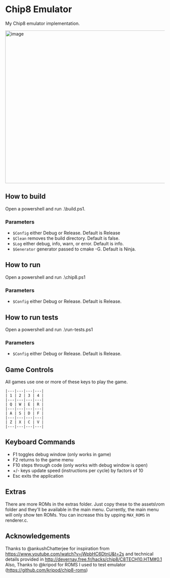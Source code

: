 # Chip8 Emulator
My Chip8 emulator implementation.  

<img width="953" height="482" alt="image" src="https://github.com/user-attachments/assets/49cd7078-f9e5-49c1-a34a-f7570d9c91aa" />

## How to build
Open a powershell and run .\build.ps1.
### Parameters
- `$Config` either Debug or Release. Default is Release
- `$Clean` removes the build directory. Default is false.
- `$Log` either debug, info, warn, or error. Default is info.
- `$Generator` generator passed to cmake -G. Default is Ninja.

## How to run
Open a powershell and run .\chip8.ps1
### Parameters
- `$Config` either Debug or Release. Default is Release.

## How to run tests
Open a powershell and run .\run-tests.ps1
### Parameters
- `$Config` either Debug or Release. Default is Release.

## Game Controls
All games use one or more of these keys to play the game.  
```
|---|---|---|---|  
| 1 | 2 | 3 | 4 |  
|---|---|---|---|  
| Q | W | E | R |  
|---|---|---|---|  
| A | S | D | F |  
|---|---|---|---|  
| Z | X | C | V |  
|---|---|---|---|
```

## Keyboard Commands
- F1 toggles debug window (only works in game)
- F2 returns to the game menu
- F10 steps through code (only works with debug window is open)
- +/- keys update speed (instructions per cycle) by factors of 10
- Esc exits the application

## Extras
There are more ROMs in the extras folder. Just copy these to the assets\rom folder and they'll be available in the main menu. Currently, the main menu will only show ten ROMs.  You can increase this by upping `MAX_ROMS` in renderer.c.

## Acknowledgements
Thanks to @ankushChatterjee for inspiration from https://www.youtube.com/watch?v=jWpbHC6DtnU&t=2s and technical details provided in http://devernay.free.fr/hacks/chip8/C8TECH10.HTM#0.1  
Also, Thanks to @kripod for ROMS I used to test emulator (https://github.com/kripod/chip8-roms)
